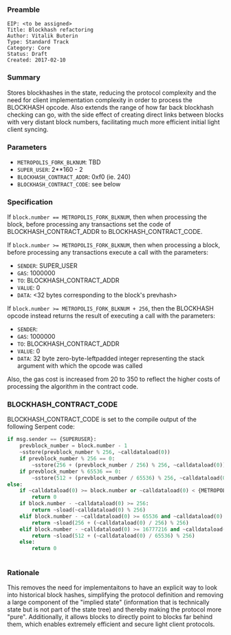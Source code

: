 ### Preamble

    EIP: <to be assigned>
    Title: Blockhash refactoring
    Author: Vitalik Buterin
    Type: Standard Track
    Category: Core
    Status: Draft
    Created: 2017-02-10
    
### Summary

Stores blockhashes in the state, reducing the protocol complexity and the need for client implementation complexity in order to process the BLOCKHASH opcode. Also extends the range of how far back blockhash checking can go, with the side effect of creating direct links between blocks with very distant block numbers, facilitating much more efficient initial light client syncing.

### Parameters

* `METROPOLIS_FORK_BLKNUM`: TBD
* `SUPER_USER`: 2**160 - 2
* `BLOCKHASH_CONTRACT_ADDR`: 0xf0 (ie. 240)
* `BLOCKHASH_CONTRACT_CODE`: see below

### Specification

If `block.number == METROPOLIS_FORK_BLKNUM`, then when processing the block, before processing any transactions set the code of BLOCKHASH_CONTRACT_ADDR to BLOCKHASH_CONTRACT_CODE.

If `block.number >= METROPOLIS_FORK_BLKNUM`, then when processing a block, before processing any transactions execute a call with the parameters:

* `SENDER`: SUPER_USER
* `GAS`: 1000000
* `TO`: BLOCKHASH_CONTRACT_ADDR
* `VALUE`: 0
* `DATA`: <32 bytes corresponding to the block's prevhash>

If `block.number >= METROPOLIS_FORK_BLKNUM + 256`, then the BLOCKHASH opcode instead returns the result of executing a call with the parameters:

* `SENDER`: <account from which the opcode was called>
* `GAS`: 1000000
* `TO`: BLOCKHASH_CONTRACT_ADDR
* `VALUE`: 0
* `DATA`: 32 byte zero-byte-leftpadded integer representing the stack argument with which the opcode was called

Also, the gas cost is increased from 20 to 350 to reflect the higher costs of processing the algorithm in the contract code.

### BLOCKHASH_CONTRACT_CODE

BLOCKHASH_CONTRACT_CODE is set to the compile output of the following Serpent code:

```python
if msg.sender == {SUPERUSER}:
    prevblock_number = block.number - 1
    ~sstore(prevblock_number % 256, ~calldataload(0))
    if prevblock_number % 256 == 0:
        ~sstore(256 + (prevblock_number / 256) % 256, ~calldataload(0))
    if prevblock_number % 65536 == 0:
        ~sstore(512 + (prevblock_number / 65536) % 256, ~calldataload(0))
else:
    if ~calldataload(0) >= block.number or ~calldataload(0) < {METROPOLIS_FORK_BLKNUM}:
        return 0
    if block.number - ~calldataload(0) >= 256:
        return ~sload(~calldataload(0) % 256)
    elif block.number - ~calldataload(0) >= 65536 and ~calldataload(0) % 256 == 0:
        return ~sload(256 + (~calldataload(0) / 256) % 256)
    elif block.number - ~calldataload(0) >= 16777216 and ~calldataload(0) % 65536 == 0:
        return ~sload(512 + (~calldataload(0) / 65536) % 256)
    else:
        return 0
        
```

### Rationale

This removes the need for implementaitons to have an explicit way to look into historical block hashes, simplifying the protocol definition and removing a large component of the "implied state" (information that is technically state but is not part of the state tree) and thereby making the protocol more "pure". Additionally, it allows blocks to directly point to blocks far behind them, which enables extremely efficient and secure light client protocols.
